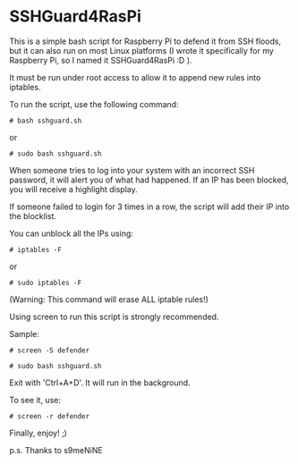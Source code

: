 SSHGuard4RasPi
==============

This is a simple bash script for Raspberry Pi to defend it from SSH floods, but it can also run on most Linux platforms (I wrote it specifically for my Raspberry Pi, so I named it SSHGuard4RasPi :D ).
 

It must be run under root access to allow it to append new rules into iptables. 

To run the script, use the following command:

`# bash sshguard.sh`

or

`# sudo bash sshguard.sh`


When someone tries to log into your system with an incorrect SSH password, it will alert you of what had happened. If an IP has been blocked, you will receive a highlight display. 

If someone failed to login for 3 times in a row, the script will add their IP into the blocklist.

 You can unblock all the IPs using:

`# iptables -F`

or

`# sudo iptables -F`


 (Warning: This command will erase ALL iptable rules!)

 Using screen to run this script is strongly recommended. 

Sample:

`# screen -S defender`

`# sudo bash sshguard.sh`


 Exit with 'Ctrl+A+D'. It will run in the background. 

To see it, use:

`# screen -r defender`


Finally, enjoy! ;)

p.s. Thanks to s9meNiNE